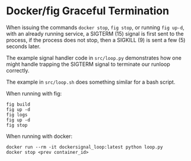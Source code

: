 # Docker/fig Graceful Termination

When issuing the commands
`docker stop`, `fig stop`, or running `fig up-d`, with an already running service, a SIGTERM (15) signal is first sent to the process, if the process does not stop, then a SIGKILL (9) is sent a few (5) seconds later.

The example signal handler code in `src/loop.py` demonstrates how one might handle trapping the SIGTERM signal to terminate our runloop correctly.

The example in `src/loop.sh` does something similar for a bash script.

When running with fig:

    fig build
    fig up -d
    fig logs
    fig up -d
    fig stop

When running with docker:

    docker run --rm -it dockersignal_loop:latest python loop.py
    docker stop <prev container_id>